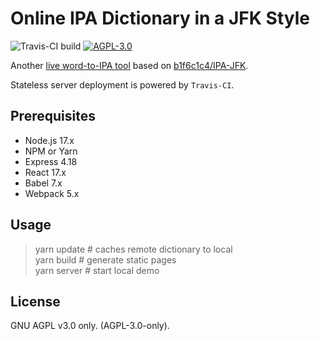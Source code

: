 # Online IPA Dictionary in a JFK Style

![Travis-CI build](https://api.travis-ci.com/CitruXonve/ipa-jfk-live.svg?branch=master)
[![AGPL-3.0](https://img.shields.io/badge/License-AGPL--3.0-lightgrey.svg)](https://github.com/CitruXonve/ipa-jfk-live/blob/master/LICENSE)

Another [live word-to-IPA tool](//ipa.citruxonve.net) based on [b1f6c1c4/IPA-JFK](https://github.com/b1f6c1c4/IPA-JFK).

Stateless server deployment is powered by `Travis-CI`.

## Prerequisites

- Node.js 17.x
- NPM or Yarn
- Express 4.18
- React 17.x
- Babel 7.x
- Webpack 5.x

## Usage

> yarn update # caches remote dictionary to local  
> yarn build # generate static pages  
> yarn server # start local demo  

## License 

GNU AGPL v3.0 only. (AGPL-3.0-only).
